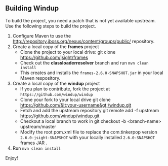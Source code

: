 ## Building Windup

To build the project, you need a patch that is not yet available upstream. Use the following steps to build the project.

1. Configure Maven to use the <http://repository.jboss.org/nexus/content/groups/public/> repository.
2. Create a local copy of the **frames** project
   * Clone the project to your local drive: 
            git clone https://github.com/jsight/frames
   * Check out the **classloaderresolver** branch and run `mvn clean install`
   * This creates and installs the `frames-2.6.0-SNAPSHOT.jar` in your local Maven respository.
3. Create a local copy of the **windup** project
   * If you plan to contribute, fork the project at `https://github.com/windup/windup`
   * Clone your fork to your local drive
            git clone https://github.com/&lt;your-username&gt;/windup.git
   * Fetch and add the upstream repository
            git remote add -f upstream https://github.com/windup/windup.git
   * Checkout a local branch to work in
            git checkout -b &lt;branch-name&gt; upstream/master
    * Modify the root pom.xml file to replace the com.tinkerpop version `2.6.0-jsight-SNAPSHOT` with your locally installed `2.6.0-SNAPSHOT` frames JAR .
5. Run `mvn clean install`

Enjoy!
